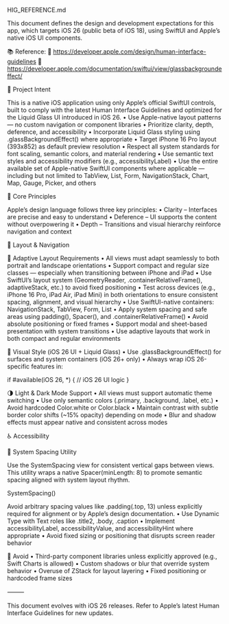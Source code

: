 HIG_REFERENCE.md

This document defines the design and development expectations for this app, which targets iOS 26 (public beta of iOS 18), using SwiftUI and Apple’s native iOS UI components.

📚 Reference:
🔗 https://developer.apple.com/design/human-interface-guidelines
🔗 https://developer.apple.com/documentation/swiftui/view/glassbackgroundeffect/

🎯 Project Intent

This is a native iOS application using only Apple’s official SwiftUI controls, built to comply with the latest Human Interface Guidelines and optimized for the Liquid Glass UI introduced in iOS 26.
	•	Use Apple-native layout patterns — no custom navigation or component libraries
	•	Prioritize clarity, depth, deference, and accessibility
	•	Incorporate Liquid Glass styling using .glassBackgroundEffect() where appropriate
	•	Target iPhone 16 Pro layout (393x852) as default preview resolution
	•	Respect all system standards for font scaling, semantic colors, and material rendering
	•	Use semantic text styles and accessibility modifiers (e.g., accessibilityLabel)
	•	Use the entire available set of Apple-native SwiftUI components where applicable — including but not limited to TabView, List, Form, NavigationStack, Chart, Map, Gauge, Picker, and others

🧭 Core Principles

Apple’s design language follows three key principles:
	•	Clarity – Interfaces are precise and easy to understand
	•	Deference – UI supports the content without overpowering it
	•	Depth – Transitions and visual hierarchy reinforce navigation and context

🧱 Layout & Navigation

📱 Adaptive Layout Requirements
	•	All views must adapt seamlessly to both portrait and landscape orientations
	•	Support compact and regular size classes — especially when transitioning between iPhone and iPad
	•	Use SwiftUI’s layout system (GeometryReader, .containerRelativeFrame(), adaptiveStack, etc.) to avoid fixed positioning
	•	Test across devices (e.g., iPhone 16 Pro, iPad Air, iPad Mini) in both orientations to ensure consistent spacing, alignment, and visual hierarchy
	•	Use SwiftUI-native containers: NavigationStack, TabView, Form, List
	•	Apply system spacing and safe areas using padding(), Spacer(), and .containerRelativeFrame()
	•	Avoid absolute positioning or fixed frames
	•	Support modal and sheet-based presentation with system transitions
	•	Use adaptive layouts that work in both compact and regular environments

🎨 Visual Style (iOS 26 UI + Liquid Glass)
	•	Use .glassBackgroundEffect() for surfaces and system containers (iOS 26+ only)
	•	Always wrap iOS 26-specific features in:

if #available(iOS 26, *) {
  // iOS 26 UI logic
}



🌗 Light & Dark Mode Support
	•	All views must support automatic theme switching
	•	Use only semantic colors (.primary, .background, .label, etc.)
	•	Avoid hardcoded Color.white or Color.black
	•	Maintain contrast with subtle border color shifts (~15% opacity) depending on mode
	•	Blur and shadow effects must appear native and consistent across modes

♿ Accessibility

🧱 System Spacing Utility

Use the SystemSpacing view for consistent vertical gaps between views. This utility wraps a native Spacer(minLength: 8) to promote semantic spacing aligned with system layout rhythm.

SystemSpacing()

Avoid arbitrary spacing values like .padding(.top, 13) unless explicitly required for alignment or by Apple’s design documentation.
	•	Use Dynamic Type with Text roles like .title2, .body, .caption
	•	Implement accessibilityLabel, accessibilityValue, and accessibilityHint where appropriate
	•	Avoid fixed sizing or positioning that disrupts screen reader behavior

🚫 Avoid
	•	Third-party component libraries unless explicitly approved (e.g., Swift Charts is allowed)
	•	Custom shadows or blur that override system behavior
	•	Overuse of ZStack for layout layering
	•	Fixed positioning or hardcoded frame sizes

⸻

This document evolves with iOS 26 releases. Refer to Apple’s latest Human Interface Guidelines for new updates.